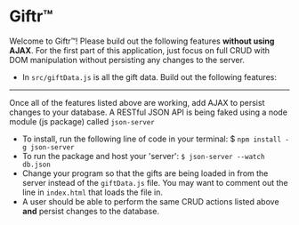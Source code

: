 # Giftr™

Welcome to Giftr™! Please build out the following features **without using AJAX**. For the first part of this application, just focus on full CRUD with DOM manipulation without persisting any changes to the server.

- In `src/giftData.js` is all the gift data. Build out the following features:

  <!-- - A user should be able to see all of the gift data on initial page load -->
  <!-- - A user (any user, don't worry about authorization) should be able to edit a gift's details -->
  <!-- - A user should be able to delete a particular gift -->
  <!-- - A user should be able to search for and filter particular gifts with names that _include_ a particular search query. -->

---

Once all of the features listed above are working, add AJAX to persist changes to your database. A RESTful JSON API is being faked using a node module (js package) called `json-server`

- To install, run the following line of code in your terminal: $ `npm install -g json-server`
- To run the package and host your 'server': `$ json-server --watch db.json`
- Change your program so that the gifts are being loaded in from the server instead of the `giftData.js` file. You may want to comment out the line in `index.html` that loads the file in.
- A user should be able to perform the same CRUD actions listed above **and** persist changes to the database.
